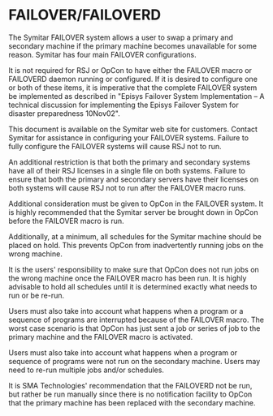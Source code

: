 # FAILOVER/FAILOVERD

The Symitar FAILOVER system allows a user to swap a primary and secondary machine if the primary machine becomes unavailable for some reason. Symitar has four main FAILOVER configurations.

It is not required for RSJ or OpCon to have either the FAILOVER macro or FAILOVERD daemon running or configured. If it is desired to configure one or both of these items, it is imperative that the complete FAILOVER system be implemented as described in "Episys Failover System Implementation – A technical discussion for implementing the Episys Failover System for disaster preparedness 10Nov02". 

This document is available on the Symitar web site for customers. Contact Symitar for assistance in configuring your FAILOVER systems. Failure to fully configure the FAILOVER systems will cause RSJ not to run. 

An additional restriction is that both the primary and secondary systems have all of their RSJ licenses in a single file on both systems. Failure to ensure that both the primary and secondary servers have their licenses on both systems will cause RSJ not to run after the FAILOVER macro runs.

Additional consideration must be given to OpCon in the FAILOVER system. It is highly recommended that the Symitar server be brought down in OpCon before the FAILOVER macro is run. 

Additionally, at a minimum, all schedules for the Symitar machine should be placed on hold. This prevents OpCon from inadvertently running jobs on the wrong machine. 

It is the users' responsibility to make sure that OpCon does not run jobs on the wrong machine once the FAILOVER macro has been run. It is highly advisable to hold all schedules until it is determined exactly what needs to run or be re-run.
 
Users must also take into account what happens when a program or a sequence of programs are interrupted because of the FAILOVER macro. The worst case scenario is that OpCon has just sent a job or series of job to the primary machine and the FAILOVER macro is activated.

Users must also take into account what happens when a program or sequence of programs were not run on the secondary machine. Users may need to re-run multiple jobs and/or schedules.

It is SMA Technologies' recommendation that the FAILOVERD not be run, but rather be run manually since there is no notification facility to OpCon that the primary machine has been replaced with the secondary machine.